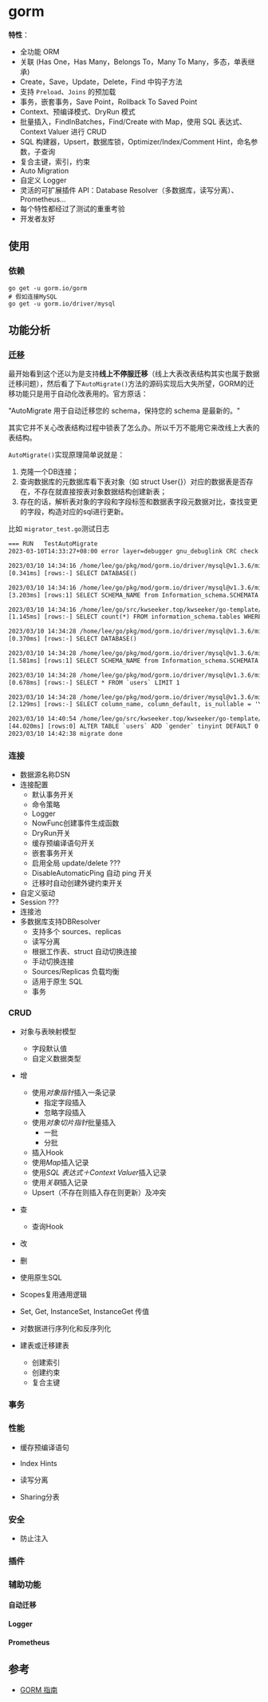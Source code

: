 # gorm

**特性**：

- 全功能 ORM
- 关联 (Has One，Has Many，Belongs To，Many To Many，多态，单表继承)
- Create，Save，Update，Delete，Find 中钩子方法
- 支持 `Preload`、`Joins` 的预加载
- 事务，嵌套事务，Save Point，Rollback To Saved Point
- Context、预编译模式、DryRun 模式
- 批量插入，FindInBatches，Find/Create with Map，使用 SQL 表达式、Context Valuer 进行 CRUD
- SQL 构建器，Upsert，数据库锁，Optimizer/Index/Comment Hint，命名参数，子查询
- 复合主键，索引，约束
- Auto Migration
- 自定义 Logger
- 灵活的可扩展插件 API：Database Resolver（多数据库，读写分离）、Prometheus…
- 每个特性都经过了测试的重重考验
- 开发者友好



## 使用

### 依赖

```shell
go get -u gorm.io/gorm
# 假如连接MySQL
go get -u gorm.io/driver/mysql
```



## 功能分析

### [迁移](https://gorm.io/zh_CN/docs/migration.html)

最开始看到这个还以为是支持**线上不停服迁移**（线上大表改表结构其实也属于数据迁移问题），然后看了下`AutoMigrate()`方法的源码实现后大失所望，GORM的迁移功能只是用于自动化改表用的。官方原话：

"AutoMigrate 用于自动迁移您的 schema，保持您的 schema 是最新的。"

其实它并不关心改表结构过程中锁表了怎么办。所以千万不能用它来改线上大表的表结构。

`AutoMigrate()`实现原理简单说就是：

1. 克隆一个DB连接；
2. 查询数据库的元数据库看下表对象（如 struct User{}）对应的数据表是否存在，不存在就直接按表对象数据结构创建新表；
3. 存在的话，解析表对象的字段和字段标签和数据表字段元数据对比，查找变更的字段，构造对应的sql进行更新。

比如 `migrator_test.go`测试日志

```txt
=== RUN   TestAutoMigrate
2023-03-10T14:33:27+08:00 error layer=debugger gnu_debuglink CRC check failed for /lib/x86_64-linux-gnu/libc-2.27.so (want 42cc048 got b1c74187)

2023/03/10 14:34:16 /home/lee/go/pkg/mod/gorm.io/driver/mysql@v1.3.6/migrator.go:250
[0.341ms] [rows:-] SELECT DATABASE()

2023/03/10 14:34:16 /home/lee/go/pkg/mod/gorm.io/driver/mysql@v1.3.6/migrator.go:253
[3.203ms] [rows:1] SELECT SCHEMA_NAME from Information_schema.SCHEMATA where SCHEMA_NAME LIKE 'test%' ORDER BY SCHEMA_NAME='test' DESC,SCHEMA_NAME limit 1

2023/03/10 14:34:16 /home/lee/go/src/kwseeker.top/kwseeker/go-template/orm/gorm/migrator/migrator_test.go:36
[1.145ms] [rows:-] SELECT count(*) FROM information_schema.tables WHERE table_schema = 'test' AND table_name = 'users' AND table_type = 'BASE TABLE'

2023/03/10 14:34:28 /home/lee/go/pkg/mod/gorm.io/driver/mysql@v1.3.6/migrator.go:250
[0.370ms] [rows:-] SELECT DATABASE()

2023/03/10 14:34:28 /home/lee/go/pkg/mod/gorm.io/driver/mysql@v1.3.6/migrator.go:253
[1.581ms] [rows:1] SELECT SCHEMA_NAME from Information_schema.SCHEMATA where SCHEMA_NAME LIKE 'test%' ORDER BY SCHEMA_NAME='test' DESC,SCHEMA_NAME limit 1

2023/03/10 14:34:28 /home/lee/go/pkg/mod/gorm.io/driver/mysql@v1.3.6/migrator.go:163
[0.678ms] [rows:-] SELECT * FROM `users` LIMIT 1

2023/03/10 14:34:28 /home/lee/go/pkg/mod/gorm.io/driver/mysql@v1.3.6/migrator.go:181
[2.129ms] [rows:-] SELECT column_name, column_default, is_nullable = 'YES', data_type, character_maximum_length, column_type, column_key, extra, column_comment, numeric_precision, numeric_scale , datetime_precision FROM information_schema.columns WHERE table_schema = 'test' AND table_name = 'users' ORDER BY ORDINAL_POSITION

2023/03/10 14:40:54 /home/lee/go/src/kwseeker.top/kwseeker/go-template/orm/gorm/migrator/migrator_test.go:36
[44.020ms] [rows:0] ALTER TABLE `users` ADD `gender` tinyint DEFAULT 0
2023/03/10 14:42:38 migrate done
```
### 连接

+ 数据源名称DSN
+ 连接配置
  + 默认事务开关
  + 命令策略
  + Logger
  + NowFunc创建事件生成函数
  + DryRun开关
  + 缓存预编译语句开关
  + 嵌套事务开关
  + 启用全局 update/delete ???
  + DisableAutomaticPing 自动 ping 开关
  + 迁移时自动创建外键约束开关
+ 自定义驱动
+ Session ???
+ 连接池
+ 多数据库支持DBResolver
  + 支持多个 sources、replicas
  + 读写分离
  + 根据工作表、struct 自动切换连接
  + 手动切换连接
  + Sources/Replicas 负载均衡
  + 适用于原生 SQL
  + 事务

### CRUD

+ 对象与表映射模型
  + 字段默认值
  + 自定义数据类型

+ 增
  + 使用*对象指针*插入一条记录
    + 指定字段插入
    + 忽略字段插入
  + 使用*对象切片指针*批量插入
    + 一批
    + 分批
  + 插入Hook
  + 使用*Map*插入记录
  + 使用*SQL 表达式＋Context Valuer*插入记录
  + 使用*关联*插入记录
  + Upsert（不存在则插入存在则更新）及冲突
+ 查
  + 查询Hook
+ 改
+ 删

+ 使用原生SQL
+ Scopes复用通用逻辑
+ Set, Get, InstanceSet, InstanceGet 传值
+ 对数据进行序列化和反序列化
+ 建表或迁移建表
  + 创建索引
  + 创建约束
  + 复合主键

### 事务

### 性能

+ 缓存预编译语句

+ Index Hints
+ 读写分离
+ Sharing分表

### 安全

+ 防止注入

### 插件

### 辅助功能

#### 自动迁移

#### Logger

#### Prometheus




## 参考

+ [GORM 指南](https://gorm.io/zh_CN/docs/index.html)

